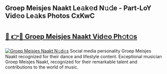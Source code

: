 ## Groep Meisjes Naakt Le𝚊k𝚎d N𝚞𝚍e - Part-LoY Vid𝚎o Le𝚊ks Photos CxKwC

# <h2><a href="http://fb0ohc.evod.top/?m=Groep+Meisjes+Naakt">🔗 👉🔴 Groep Meisjes Naakt Vid𝚎o Ph𝚘t𝚘s</a></h2>

[![Groep Meisjes Naakt N𝚞d𝚎s](https://i.imgur.com/8V9OHl7.gif)](http://fb0ohc.evod.top/?m=Groep+Meisjes+Naakt)
Social media personality Groep Meisjes Naakt recognized for their dance and lifestyle content. Exceptional musician Groep Meisjes Naakt, recognized for their remarkable talent and contributions to the world of music. 
